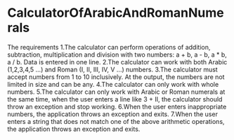 # CalculatorOfArabicAndRomanNumerals
The requirements
1.The calculator can perform operations of addition, subtraction, multiplication and division with two numbers: a + b, a - b, a * b, a / b. Data is entered in one line.
2.The calculator can work with both Arabic (1,2,3,4,5 ...) and Roman (I, II, III, IV, V ...) numbers.
3.The calculator must accept numbers from 1 to 10 inclusively. At the output, the numbers are not limited in size and can be any.
4.The calculator can only work with whole numbers.
5.The calculator can only work with Arabic or Roman numerals at the same time, when the user enters a line like 3 + II, the calculator should throw an exception and stop working.
6.When the user enters inappropriate numbers, the application throws an exception and exits.
7.When the user enters a string that does not match one of the above arithmetic operations, the application throws an exception and exits.
